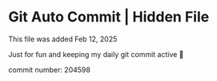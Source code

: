 # Git Auto Commit | Hidden File

This file was added Feb 12, 2025

Just for fun and keeping my daily git commit active 🤪

commit number: 204598

